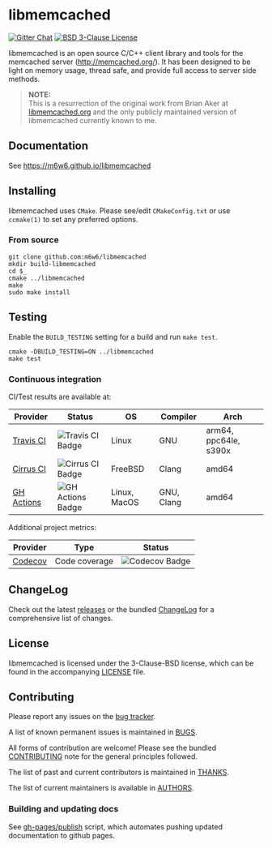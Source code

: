 # libmemcached

[![Gitter Chat](https://badges.gitter.im/m6w6/libmemcached.svg)](https://gitter.im/m6w6/libmemcached?utm_source=badge&utm_medium=badge&utm_campaign=pr-badge&utm_content=badge)
[![BSD 3-Clause License](https://img.shields.io/badge/License-BSD%203--Clause-blue.svg)](https://opensource.org/licenses/BSD-3-Clause)

libmemcached is an open source C/C++ client library and tools for the
memcached server (http://memcached.org/). It has been designed to be
light on memory usage, thread safe, and provide full access to server
side methods.

> **NOTE:**  
> This is a resurrection of the original work from Brian Aker at
> [libmemcached.org](https://libmemcached.org) and the only publicly maintained
> version of libmemcached currently known to me.

## Documentation

See https://m6w6.github.io/libmemcached

## Installing

libmemcached uses `CMake`. Please see/edit `CMakeConfig.txt` or use
`ccmake(1)` to set any preferred options.

### From source

    git clone github.com:m6w6/libmemcached
    mkdir build-libmemcached
    cd $_
    cmake ../libmemcached
    make
    sudo make install

## Testing

Enable the `BUILD_TESTING` setting for a build and run `make test`.

    cmake -DBUILD_TESTING=ON ../libmemcached
    make test

### Continuous integration

CI/Test results are available at:

| Provider     | Status              | OS           | Compiler   | Arch                  |
|--------------|---------------------|--------------|------------|-----------------------|
| [Travis CI]  | ![Travis CI Badge]  | Linux        | GNU        | arm64, ppc64le, s390x |
| [Cirrus CI]  | ![Cirrus CI Badge]  | FreeBSD      | Clang      | amd64                 |
| [GH Actions] | ![GH Actions Badge] | Linux, MacOS | GNU, Clang | amd64                 |

Additional project metrics:

| Provider  | Type          | Status           |
|-----------|---------------|------------------|
| [Codecov] | Code coverage | ![Codecov Badge] |


## ChangeLog

Check out the latest [releases](https://github.com/m6w6/libmemcached/releases)
or the bundled [ChangeLog](./ChangeLog.md) for a comprehensive list of changes.

## License

libmemcached is licensed under the 3-Clause-BSD license, which can be
found in the accompanying [LICENSE](./LICENSE) file.

## Contributing

Please report any issues on the [bug tracker](https://github.com/m6w6/libmemcached/issues).

A list of known permanent issues is maintained in [BUGS](./BUGS.md).

All forms of contribution are welcome! Please see the bundled
[CONTRIBUTING](./CONTRIBUTING.md) note for the general principles followed.

The list of past and current contributors is maintained in [THANKS](./THANKS).

The list of current maintainers is available in [AUTHORS](./AUTHORS).

### Building and updating docs

See [gh-pages/publish](./docs/gh-pages/publish.sh) script, which automates
pushing updated documentation to github pages.

[Travis CI]:        https://travis-ci.org/github/m6w6/libmemcached "Travis CI Build Status"
[Travis CI Badge]:  https://api.travis-ci.org/m6w6/libmemcached.svg?branch=v1.x "Travis CI Build Status"
[Cirrus CI]:        https://cirrus-ci.com/github/m6w6/libmemcached "Cirrus CI Build Status"
[Cirrus CI Badge]:  https://api.cirrus-ci.com/github/m6w6/libmemcached.svg?branch=v1.x "Cirrus CI Build Status"
[GH Actions]:       https://github.com/m6w6/libmemcached/actions?query=workflow%3Acmake-build-ci "GH Actions Build Status"
[GH Actions Badge]: https://img.shields.io/github/workflow/status/m6w6/libmemcached/cmake-build-ci?style=flat "GH Actions Build Status"


[Codecov]:          https://codecov.io/gh/m6w6/libmemcached "Codecov Code Coverage"
[Codecov Badge]:    https://codecov.io/gh/m6w6/libmemcached/branch/v1.x/graph/badge.svg "Codecov Code Coverage"
